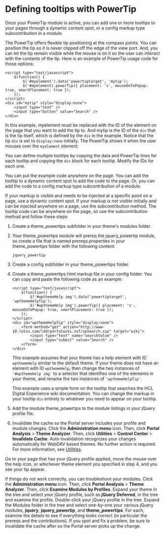 # Defining tooltips with PowerTip

Once your PowerTip module is active, you can add one or more tooltips to your pages through a dynamic content spot, or a config markup type subcontribution in a module.

The PowerTip offers flexible tip positioning at the compass points. You can position the tip so it is never clipped off the edge of the view port. And, you can let the tip remain visible while the mouse is on it so the user can interact with the contents of the tip. Here is an example of PowerTip usage code for those options:

```
<script type="text/javascript">
	$(function() {
		$('#myelement').data('powertiptarget', 'mytip');
		$('#myelement).powerTip({ placement: 's', mouseOnToPopup: true, smartPlacement: true });
	});
</script>
<div id="mytip" style="display:none">
	<input type="text" />
	<input type="button" value="Search" />
</div>
```

In this example, myelement must be replaced with the ID of the element on the page that you want to add the tip to. And mytip is the ID of the `div` that is the tip itself, which is defined by the `div` in the example. Notice that the tip `div` is set to `display:none` initially. The PowerTip shows it when the user mouses over the `myelement` element.

You can define multiple tooltips by copying the data and PowerTip lines for each tooltip and copying the `div` block for each tooltip. Modify the IDs for each one.

You can put the example code anywhere on the page. You can add the tooltip to a dynamic content spot to add the code to the page. Or, you can add the code to a config markup type subcontribution of a module.

If your markup is visible and needs to be injected at a specific point on a page, use a dynamic content spot. If your markup is not visible initially and can be injected anywhere on a page, use the subcontribution method. The tooltip code can be anywhere on the page, so use the subcontribution method and follow these steps

1.  Create a theme\_powertips subfolder in your theme's modules folder.

2.  Your theme\_powertips module will prereq the jquery\_powertip module, so create a file that is named prereqs.properties in your theme\_powertips folder with the following content:

    ```
    jquery_powertip
    ```

3.  Create a config subfolder in your theme\_powertips folder.

4.  Create a theme\_powertips.html markup file in your config folder. You can copy and paste the following code as an example:

    ```
    <script type="text/javascript">
    	$(function() {
    		$('#wpthemeHelp img').data('powertiptarget', 'wpthemeHelpTip');
    		$('#wpthemeHelp img').powerTip({ placement: 's', mouseOnToPopup: true, smartPlacement: true });
    	});
    </script>
    <div id="wpthemeHelpTip" style="display:none">
    	<form method="get" action="http://www-10.lotus.com/ldd/portalwiki.nsf/xpSearch.xsp" target="wiki">
    		<input type="text" name="searchValue" />
    		<input type="submit" value="Search" />
    	</form>
    </div>
    ```

    This example assumes that your theme has a help element with ID `wpthemeHelp` similar to the default theme. If your theme does not have an element with ID `wpthemeHelp`, then change the two instances of `'#wpthemeHelp img'` to a selector that identifies one of the elements in your theme, and rename the two instances of `'wpthemeHelpTip'`.

    This example uses a simple form on the tooltip that searches the HCL Digital Experience wiki documentation. You can change the markup in your tooltip `div` entirely to whatever you need to appear on your tooltip.

5.  Add the module theme\_powertips to the module listings in your jQuery profile file.

6.  Invalidate the cache so the Portal server includes your profile and module changes. Click the **Administration menu** icon. Then, click **Portal Analysis** \> **Theme Analyzer**. Then, click **Utilities** \> **Control Center** \> **Invalidate Cache**. Auto invalidation recognizes your changes automatically for WebDAV based themes. No further action is required. For more information, see [Utilities](themeopt_an_util.md#).


Go to your page that has your jQuery profile applied, move the mouse over the help icon, or whichever theme element you specified in step 4, and you see your tip appear.

If things do not work correctly, you can troubleshoot your modules. Click the **Administration menu** icon. Then, click **Portal Analysis** \> **Theme Analyzer**. Then, click **Examine Modules by Profiles**. Expand your theme in the tree and select your jQuery profile, such as **jQuery Deferred**, in the tree and examine the profile. Double-click your jQuery profile in the tree. Expand the Modules folder in the tree and select one-by-one your various jQuery modules, **jquery**, **jquery\_powertip**, and **theme\_powertips**. For each, examine the details to see if everything looks correct \(in particular the prereqs and the contributions\). If you spot and fix a problem, be sure to invalidate the cache after so the Portal server picks up the change.


